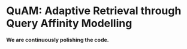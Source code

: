 # QuAM: Adaptive Retrieval through Query Affinity Modelling

**We are continuously polishing the code.**



